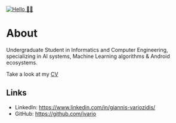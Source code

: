 [![Hello 👋🏻](https://media.istockphoto.com/photos/data-scientist-big-data-artificial-intelligence-machine-learning-picture-id886575166?k=6&m=886575166&s=612x612&w=0&h=ZISnB7-dmyLUIXO2VGWIEwX2XB-aP_MEhua96DTUQaU=)]()


# About

Undergraduate Student in Informatics and Computer Engineering, specializing in AI systems, Machine Learning algorithms & Android ecosystems.

Take a look at my [CV](http://bit.ly/jvario-CV)

## Links
- LinkedIn: https://www.linkedin.com/in/giannis-variozidis/
- GitHub: https://github.com/jvario

